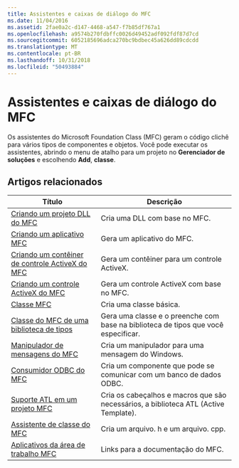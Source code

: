 ```yaml
---
title: Assistentes e caixas de diálogo do MFC
ms.date: 11/04/2016
ms.assetid: 2fae0a2c-d147-4468-a547-f7b85df767a1
ms.openlocfilehash: a9574b270fdbffc0026d49452adf092fdf87d7cd
ms.sourcegitcommit: 6052185696adca270bc9bdbec45a626dd89cdcdd
ms.translationtype: MT
ms.contentlocale: pt-BR
ms.lasthandoff: 10/31/2018
ms.locfileid: "50493884"
---
```

# <a name="mfc-wizards-and-dialog-boxes"></a>Assistentes e caixas de diálogo do MFC

Os assistentes do Microsoft Foundation Class (MFC) geram o código clichê para vários tipos de componentes e objetos. Você pode executar os assistentes, abrindo o menu de atalho para um projeto no **Gerenciador de soluções** e escolhendo **Add**, **classe**.

## <a name="related-articles"></a>Artigos relacionados

|Título|Descrição|
|-----------|-----------------|
|[Criando um projeto DLL do MFC](../../mfc/reference/creating-an-mfc-dll-project.md)|Cria uma DLL com base no MFC.|
|[Criando um aplicativo MFC](../../mfc/reference/creating-an-mfc-application.md)|Gera um aplicativo do MFC.|
|[Criando um contêiner de controle ActiveX do MFC](../../mfc/reference/creating-an-mfc-activex-control-container.md)|Gera um contêiner para um controle ActiveX.|
|[Criando um controle ActiveX do MFC](../../mfc/reference/creating-an-mfc-activex-control.md)|Gera um controle ActiveX com base no MFC.|
|[Classe MFC](../../mfc/reference/adding-an-mfc-class.md)|Cria uma classe básica.|
|[Classe do MFC de uma biblioteca de tipos](../../mfc/reference/adding-an-mfc-class-from-a-type-library.md)|Gera uma classe e o preenche com base na biblioteca de tipos que você especificar.|
|[Manipulador de mensagens do MFC](../../mfc/reference/adding-an-mfc-message-handler.md)|Cria um manipulador para uma mensagem do Windows.|
|[Consumidor ODBC do MFC](../../mfc/reference/adding-an-mfc-odbc-consumer.md)|Cria um componente que pode se comunicar com um banco de dados ODBC.|
|[Suporte ATL em um projeto MFC](../../mfc/reference/adding-atl-support-to-your-mfc-project.md)|Cria os cabeçalhos e macros que são necessários, a biblioteca ATL (Active Template).|
|[Assistente de classe do MFC](../../mfc/reference/mfc-class-wizard.md)|Cria um arquivo. h e um arquivo. cpp.|
|[Aplicativos da área de trabalho MFC](../../mfc/mfc-desktop-applications.md)|Links para a documentação do MFC.|

